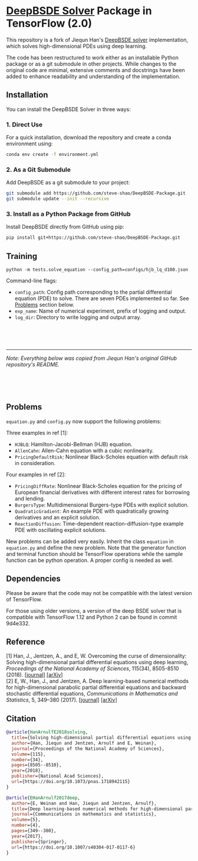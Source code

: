 # [DeepBSDE Solver](https://doi.org/10.1073/pnas.1718942115) Package in TensorFlow (2.0)

This repository is a fork of Jiequn Han's [DeepBSDE solver](https://github.com/frankhan91/DeepBSDE) implementation, which solves high-dimensional PDEs using deep learning. 

The code has been restructured to work either as an installable Python package or as a git submodule in other projects. While changes to the original code are minimal, extensive comments and docstrings have been added to enhance readability and understanding of the implementation. 


## Installation

You can install the DeepBSDE Solver in three ways:

### 1. Direct Use

For a quick installation, download the repository and create a conda environment using:

```bash
conda env create -f environment.yml
```

### 2. As a Git Submodule

Add DeepBSDE as a git submodule to your project:

```bash
git submodule add https://github.com/steve-shao/DeepBSDE-Package.git
git submodule update --init --recursive
```

### 3. Install as a Python Package from GitHub

Install DeepBSDE directly from GitHub using pip:

```bash
pip install git+https://github.com/steve-shao/DeepBSDE-Package.git
```


## Training

```
python -m tests.solve_equation --config_path=configs/hjb_lq_d100.json
```

Command-line flags:

* `config_path`: Config path corresponding to the partial differential equation (PDE) to solve. 
There are seven PDEs implemented so far. See [Problems](#problems) section below.
* `exp_name`: Name of numerical experiment, prefix of logging and output.
* `log_dir`: Directory to write logging and output array.


<br><br><br>

---
*Note: Everything below was copied from Jiequn Han's original GitHub repository's README.*

<br><br><br>



## Problems

`equation.py` and `config.py` now support the following problems:

Three examples in ref [1]:
* `HJBLQ`: Hamilton-Jacobi-Bellman (HJB) equation.
* `AllenCahn`: Allen-Cahn equation with a cubic nonlinearity.
* `PricingDefaultRisk`: Nonlinear Black-Scholes equation with default risk in consideration.


Four examples in ref [2]:
* `PricingDiffRate`: Nonlinear Black-Scholes equation for the pricing of European financial derivatives
with different interest rates for borrowing and lending.
* `BurgersType`: Multidimensional Burgers-type PDEs with explicit solution.
* `QuadraticGradient`: An example PDE with quadratically growing derivatives and an explicit solution.
* `ReactionDiffusion`: Time-dependent reaction-diffusion-type example PDE with oscillating explicit solutions.


New problems can be added very easily. Inherit the class `equation`
in `equation.py` and define the new problem. Note that the generator function 
and terminal function should be TensorFlow operations while the sample function
can be python operation. A proper config is needed as well.


## Dependencies

Please be aware that the code may not be compatible with the latest version of TensorFlow.

For those using older versions, a version of the deep BSDE solver that is compatible with TensorFlow 1.12 and Python 2 can be found in commit 9d4e332.



## Reference
[1] Han, J., Jentzen, A., and E, W. Overcoming the curse of dimensionality: Solving high-dimensional partial differential equations using deep learning,
<em>Proceedings of the National Academy of Sciences</em>, 115(34), 8505-8510 (2018). [[journal]](https://doi.org/10.1073/pnas.1718942115) [[arXiv]](https://arxiv.org/abs/1707.02568) <br />
[2] E, W., Han, J., and Jentzen, A. Deep learning-based numerical methods for high-dimensional parabolic partial differential equations and backward stochastic differential equations,
<em>Communications in Mathematics and Statistics</em>, 5, 349–380 (2017). 
[[journal]](https://doi.org/10.1007/s40304-017-0117-6) [[arXiv]](https://arxiv.org/abs/1706.04702)

## Citation
```bibtex
@article{HanArnulfE2018solving,
  title={Solving high-dimensional partial differential equations using deep learning},
  author={Han, Jiequn and Jentzen, Arnulf and E, Weinan},
  journal={Proceedings of the National Academy of Sciences},
  volume={115},
  number={34},
  pages={8505--8510},
  year={2018},
  publisher={National Acad Sciences},
  url={https://doi.org/10.1073/pnas.1718942115}
}

@article{EHanArnulf2017deep,
  author={E, Weinan and Han, Jiequn and Jentzen, Arnulf},
  title={Deep learning-based numerical methods for high-dimensional parabolic partial differential equations and backward stochastic differential equations},
  journal={Communications in mathematics and statistics},
  volume={5},
  number={4},
  pages={349--380},
  year={2017},
  publisher={Springer},
  url={https://doi.org/10.1007/s40304-017-0117-6}
}
```

